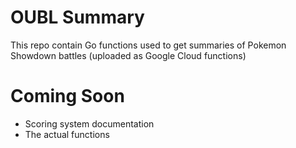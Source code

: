 # OUBL Summary


This repo contain Go functions used to get summaries of Pokemon Showdown battles (uploaded as Google Cloud functions)

# Coming Soon

- Scoring system documentation
- The actual functions